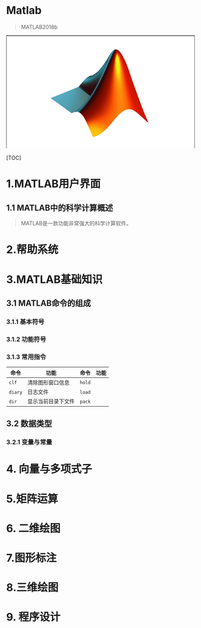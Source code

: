 # Matlab
> MATLAB2018b

![](Imge/CH001/CH00101.png)

[TOC]

# 1.MATLAB用户界面

## 1.1 MATLAB中的科学计算概述

> MATLAB是一款功能非常强大的科学计算软件。

# 2.帮助系统



# 3.MATLAB基础知识

## 3.1 MATLAB命令的组成

### 3.1.1 基本符号

### 3.1.2 功能符号



### 3.1.3 常用指令

| 命令    | 功能               | 命令   | 功能 |
| ------- | ------------------ | ------ | ---- |
| `clf`   | 清除图形窗口信息   | `hold` |      |
| `diary` | 日志文件           | `load` |      |
| `dir`   | 显示当前目录下文件 | `pack` |      |



## 3.2 数据类型

### 3.2.1 变量与常量



# 4. 向量与多项式子



# 5.矩阵运算

# 6. 二维绘图



# 7.图形标注

# 8.三维绘图

# 9. 程序设计

